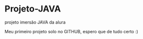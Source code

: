 # Projeto-JAVA
projeto imersão JAVA da alura


  Meu primeiro projeto solo no GITHUB, espero que de tudo certo :)
  
